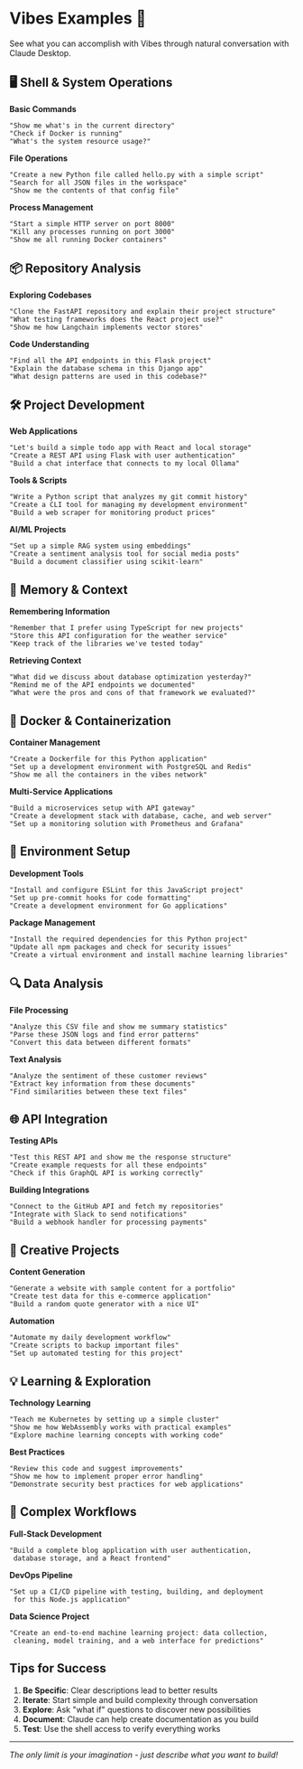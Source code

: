 # Vibes Examples 🎯

See what you can accomplish with Vibes through natural conversation with Claude Desktop.

## 🖥️ Shell & System Operations

**Basic Commands**
```
"Show me what's in the current directory"
"Check if Docker is running"  
"What's the system resource usage?"
```

**File Operations**
```
"Create a new Python file called hello.py with a simple script"
"Search for all JSON files in the workspace"
"Show me the contents of that config file"
```

**Process Management**
```
"Start a simple HTTP server on port 8000"
"Kill any processes running on port 3000"
"Show me all running Docker containers"
```

## 📦 Repository Analysis

**Exploring Codebases**
```
"Clone the FastAPI repository and explain their project structure"
"What testing frameworks does the React project use?"
"Show me how Langchain implements vector stores"
```

**Code Understanding**
```
"Find all the API endpoints in this Flask project"
"Explain the database schema in this Django app"
"What design patterns are used in this codebase?"
```

## 🛠️ Project Development

**Web Applications**
```
"Let's build a simple todo app with React and local storage"
"Create a REST API using Flask with user authentication"
"Build a chat interface that connects to my local Ollama"
```

**Tools & Scripts**
```
"Write a Python script that analyzes my git commit history"
"Create a CLI tool for managing my development environment"
"Build a web scraper for monitoring product prices"
```

**AI/ML Projects**
```
"Set up a simple RAG system using embeddings"
"Create a sentiment analysis tool for social media posts"
"Build a document classifier using scikit-learn"
```

## 🧠 Memory & Context

**Remembering Information**
```
"Remember that I prefer using TypeScript for new projects"
"Store this API configuration for the weather service"
"Keep track of the libraries we've tested today"
```

**Retrieving Context**
```
"What did we discuss about database optimization yesterday?"
"Remind me of the API endpoints we documented"
"What were the pros and cons of that framework we evaluated?"
```

## 🐳 Docker & Containerization

**Container Management**
```
"Create a Dockerfile for this Python application"
"Set up a development environment with PostgreSQL and Redis"
"Show me all the containers in the vibes network"
```

**Multi-Service Applications**
```
"Build a microservices setup with API gateway"
"Create a development stack with database, cache, and web server"
"Set up a monitoring solution with Prometheus and Grafana"
```

## 🔧 Environment Setup

**Development Tools**
```
"Install and configure ESLint for this JavaScript project"
"Set up pre-commit hooks for code formatting"
"Create a development environment for Go applications"
```

**Package Management**
```
"Install the required dependencies for this Python project"
"Update all npm packages and check for security issues"
"Create a virtual environment and install machine learning libraries"
```

## 🔍 Data Analysis

**File Processing**
```
"Analyze this CSV file and show me summary statistics"
"Parse these JSON logs and find error patterns"
"Convert this data between different formats"
```

**Text Analysis**
```
"Analyze the sentiment of these customer reviews"
"Extract key information from these documents"
"Find similarities between these text files"
```

## 🌐 API Integration

**Testing APIs**
```
"Test this REST API and show me the response structure"
"Create example requests for all these endpoints"
"Check if this GraphQL API is working correctly"
```

**Building Integrations**
```
"Connect to the GitHub API and fetch my repositories"
"Integrate with Slack to send notifications"
"Build a webhook handler for processing payments"
```

## 🎨 Creative Projects

**Content Generation**
```
"Generate a website with sample content for a portfolio"
"Create test data for this e-commerce application"
"Build a random quote generator with a nice UI"
```

**Automation**
```
"Automate my daily development workflow"
"Create scripts to backup important files"
"Set up automated testing for this project"
```

## 💡 Learning & Exploration

**Technology Learning**
```
"Teach me Kubernetes by setting up a simple cluster"
"Show me how WebAssembly works with practical examples"
"Explore machine learning concepts with working code"
```

**Best Practices**
```
"Review this code and suggest improvements"
"Show me how to implement proper error handling"
"Demonstrate security best practices for web applications"
```

## 🎯 Complex Workflows

**Full-Stack Development**
```
"Build a complete blog application with user authentication, 
 database storage, and a React frontend"
```

**DevOps Pipeline**
```
"Set up a CI/CD pipeline with testing, building, and deployment
 for this Node.js application"
```

**Data Science Project**
```
"Create an end-to-end machine learning project: data collection,
 cleaning, model training, and a web interface for predictions"
```

## Tips for Success

1. **Be Specific**: Clear descriptions lead to better results
2. **Iterate**: Start simple and build complexity through conversation
3. **Explore**: Ask "what if" questions to discover new possibilities
4. **Document**: Claude can help create documentation as you build
5. **Test**: Use the shell access to verify everything works

---

*The only limit is your imagination - just describe what you want to build!*
